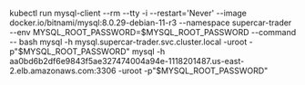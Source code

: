 kubectl run mysql-client --rm --tty -i --restart='Never' --image  docker.io/bitnami/mysql:8.0.29-debian-11-r3 --namespace supercar-trader --env MYSQL_ROOT_PASSWORD=$MYSQL_ROOT_PASSWORD --command -- bash
mysql -h mysql.supercar-trader.svc.cluster.local -uroot -p"$MYSQL_ROOT_PASSWORD"
mysql -h aa0bd6b2df6e9843f5ae327474004a94e-1118201487.us-east-2.elb.amazonaws.com:3306 -uroot -p"$MYSQL_ROOT_PASSWORD"
